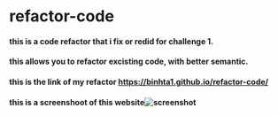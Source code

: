 # refactor-code
#### this is a code refactor that i fix or redid for challenge 1.

#### this allows you to refactor excisting code, with better semantic.

#### this is the link of my refactor https://binhta1.github.io/refactor-code/


#### this is a screenshoot of this website![screenshot](https://user-images.githubusercontent.com/99286749/155908050-f97b9626-535c-4f80-990d-806d479d710e.png)
